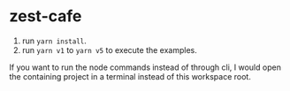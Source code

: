 # zest-cafe

1. run `yarn install`.
2. run `yarn v1` to `yarn v5` to execute the examples.

If you want to run the node commands instead of through cli,
I would open the containing project in a terminal instead of this workspace root.
